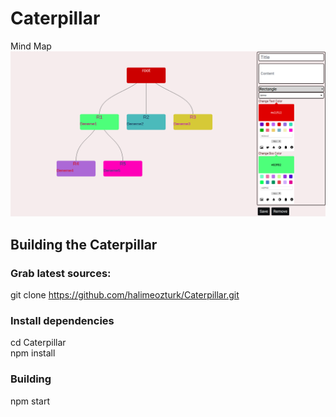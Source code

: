 <h1>Caterpillar</h1>
Mind Map
<img src="mindmap.png" alt="mindmap" style="max-width:100%;"/>

<h2>Building the Caterpillar</h2>

<h3>Grab latest sources:</h3>

git clone https://github.com/halimeozturk/Caterpillar.git

<h3>Install dependencies </h3>

cd Caterpillar </br>
npm install

<h3>Building</h3>

npm start